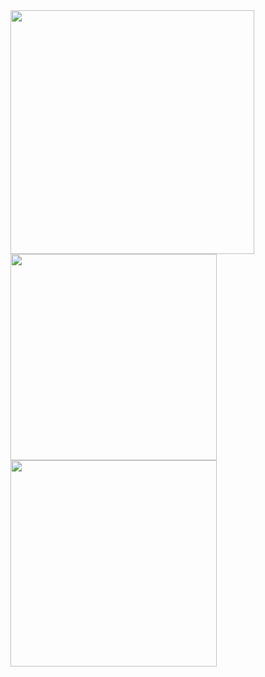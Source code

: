 <img align="left" width="390" src="https://gist.githubusercontent.com/Pleasurecruise/7161f719beaa843297060a8c5b4b96a2/raw/base.svg">
<img align="left" width="330" src="https://gist.githubusercontent.com/Pleasurecruise/7161f719beaa843297060a8c5b4b96a2/raw/mostused.svg">
<img align="left" width="330" src="https://gist.githubusercontent.com/Pleasurecruise/7161f719beaa843297060a8c5b4b96a2/raw/people.svg">
